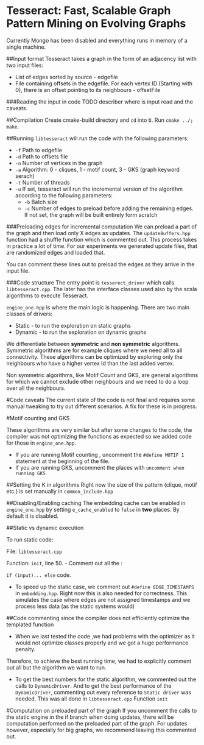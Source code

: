 # Tesseract: Fast, Scalable Graph Pattern Mining on Evolving Graphs

Currently Mongo has been disabled and everything runs in memory of a single machine. 

##Input format
Tesseract takes a graph in the form of an adjacency list with two input files:

- List of edges sorted by source - edgefile
- File containing offsets in the edgefile. For each vertex ID (Starting with 0), there is an offset pointing to its neighbours - offsetFile

###Reading the input in code
TODO describer where is input read and the caveats.

##Compilation
Create cmake-build directory and `cd` into ti. Run `cmake ../; make`.

##Running
`libtesseract` will run the code with the following parameters:
- `-f` Path to edgefile
- `-d` Path to offsets file
- `-n` Number of vertices in the graph
- `-a` Algorithm: 0 - cliques, 1 - motif count, 3 - GKS (graph keyword serach)
- `-t` Number of threads
- `-u` If set, tesseract will run the incremental version of the algorithm according to the following parameters:
    - `-b` Batch size
    - `-c` Number of edges to preload before adding the remaining edges. If not set, the graph will be built entirely form scratch
    

###Preloading edges for incremental computation
We can preload a part of the graph and then load only X edges as updates. 
The `updateBuffers.hpp` function had a shuffle function which is commented out. This process takes in practice a lot of time. 
For our experiments we generated update files, that are randomized edges and loaded that. 

You can comment these lines out to preload the edges as they arrive in the input file. 

###Code structure
The entry point is `tesserect_driver` which calls `libtesseract.cpp`. The later has the interface classes used also by the scala algorithms to execute Tesseract.

`engine_one.hpp` is where the main logic is happening. There are two main classes of drivers: 
- Static - to run the exploration on static graphs
- Dynamic - to run the exploration on dynamic graphs

We differentiate between **symmetric** and **non symmetric** algorithms. Symmetric algorithms are for example cliques where we need all to all connectivity. 
These algorithms can be optimized by exploring only the neighbours who have a higher vertex Id than the last added vertex. 

Non symmetric algorithms, like Motif Count and GKS, are general algorithms for which we cannot exclude other neighbours and we need to do a loop over all the neighbours.

#Code caveats
The current state of the code is not final and requires some manual tweaking to try out different scenarios.
A fix for these is in progress. 

#Motif counting and GKS

These algorithms are very similar but after some changes to the code, the compiler was not optimizing the functions as expected so we added code for those in `engine_one.hpp`.
- If you are running Motif counting , uncomment the `#define MOTIF 1` statement at the beginning of the file. 
- If you are running GKS, uncomment the places with `uncomment when running GKS`


##Setting the K in algorithms
Right now the size of the pattern (clique, motif etc.) is set manually in `common_include.hpp`

##Disabling/Enabling caching
The embedding cache can be enabled in `engine_one.hpp` by setting `e_cache_enabled` to `false` in **two** places. 
By default it is disabled.

##Static vs dynamic execution

To run static code:

File: `libtesseract.cpp`

Function: `init`, line 50. - Comment out all the :

`if (input)... else` code.

- To speed up the static case, we comment out `#define EDGE_TIMESTAMPS` in `embedding.hpp`. Right now this is also needed for correctness.
  This simulates the case where edges are not assigned timestamps and we process less data (as the static systems would)
  
##Code commenting since the compiler does not efficiently optimize the templated function

- When we last tested the code ,we had problems with the optimizer as it would not optimize classes properly and we got a huge performance penalty.

Therefore, to achieve the best running time, we had to explicitly comment out all but the algorithm we want to run.

- To get the best numbers for the static algorithm, we commented out the calls to `DynamicDriver`. And to get the best performance of the `DynamicDriver`, 
commenting out every reference to `Static driver` was needed. This was all done in `libtesseract.cpp` Function `init` 

#Computation on preloaded part of the graph
If you uncomment the calls to the static engine in the if branch when doing updates, there will be computation performed on the preloaded part of the graph.
For updates however, especially for big graphs, we recommend leaving this commented out. 
